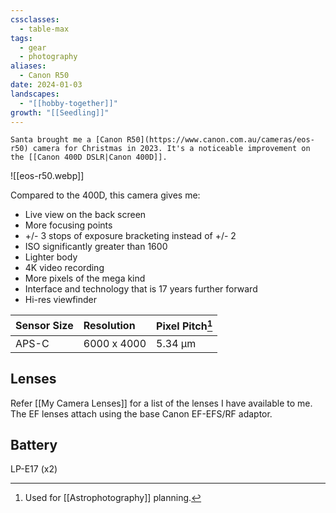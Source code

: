 ```yaml
---
cssclasses:
  - table-max
tags:
  - gear
  - photography
aliases:
  - Canon R50
date: 2024-01-03
landscapes:
  - "[[hobby-together]]"
growth: "[[Seedling]]"
---
```

	Santa brought me a [Canon R50](https://www.canon.com.au/cameras/eos-r50) camera for Christmas in 2023. It's a noticeable improvement on the [[Canon 400D DSLR|Canon 400D]].

![[eos-r50.webp]]

Compared to the 400D, this camera gives me:
- Live view on the back screen
- More focusing points
- +/- 3 stops of exposure bracketing instead of +/- 2
- ISO significantly greater than 1600
- Lighter body
- 4K video recording
- More pixels of the mega kind
- Interface and technology that is 17 years further forward
- Hi-res viewfinder

| Sensor Size | Resolution | Pixel Pitch[^1] |
| :--- | :--- | :--- |
| APS-C | 6000 x 4000 | 5.34 µm |


## Lenses
Refer [[My Camera Lenses]] for a list of the lenses I have available to me. The EF lenses attach using the base Canon EF-EFS/RF adaptor.

## Battery
LP-E17 (x2)

[^1]: Used for [[Astrophotography]] planning.